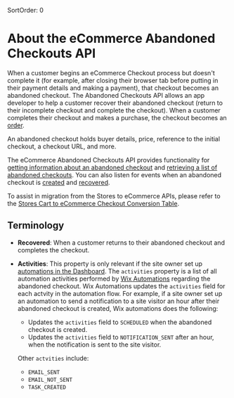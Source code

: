 SortOrder: 0
# About the eCommerce Abandoned Checkouts API

When a customer begins an eCommerce Checkout process but doesn't complete it (for example, after closing their browser tab before putting in their payment details and making a payment), that checkout becomes an abandoned checkout. The Abandoned Checkouts API allows an app developer to help a customer recover their abandoned checkout (return to their incomplete checkout and complete the checkout). When a customer completes their checkout and makes a purchase, the checkout becomes an [order](https://dev.wix.com/api/rest/wix-ecommerce/orders). 

An abandoned checkout holds buyer details, price, reference to the initial checkout, a checkout URL, and more.

The eCommerce Abandoned Checkouts API provides functionality for [getting information about an abandoned checkout](https://dev.wix.com/api/rest/wix-ecommerce/abandoned-checkouts/get-abandoned-checkout) and [retrieving a list of abandoned checkouts](https://dev.wix.com/api/rest/wix-ecommerce/abandoned-checkouts/query-abandoned-checkouts). You can also listen for events when an abandoned checkout is [created](https://dev.wix.com/api/rest/wix-ecommerce/abandoned-checkouts/abandoned-checkout-created-webhook) and [recovered](https://dev.wix.com/api/rest/wix-ecommerce/abandoned-checkouts/abandoned-checkout-recovered-webhook). 

To assist in migration from the Stores to eCommerce APIs, please refer to the [Stores Cart to eCommerce Checkout Conversion Table](https://dev.wix.com/api/rest/wix-ecommerce/checkout/stores-cart-to-ecommerce-checkout-object-conversion).

## Terminology

+ **Recovered**: When a customer returns to their abandoned checkout and completes the checkout.

+ **Activities**: This property is only relevant if the site owner set up [automations in the Dashboard](https://support.wix.com/en/article/wix-automations-creating-a-new-automation). The `activities` property is a list of all automation activities performed by [Wix Automations](https://support.wix.com/en/article/wix-automations-getting-started) regarding the abandoned checkout. Wix Automations updates the `activities` field for each actvity in the automation flow. For example, if a site owner set up an automation to send a notification to a site visitor an hour after their abandoned checkout is created, Wix automations does the following:
  + Updates the `activities` field to `SCHEDULED` when the abandoned checkout is created. 
  + Updates the `activities` field to `NOTIFICATION_SENT` after an hour, when the notification is sent to the site visitor.


  Other `actvities` include:
    + `EMAIL_SENT` 
    + `EMAIL_NOT_SENT`
    + `TASK_CREATED` 
